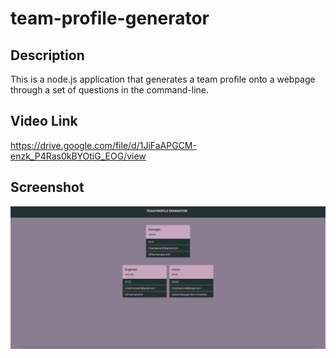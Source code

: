 # team-profile-generator
## Description
This is a node.js application that generates a team profile onto a webpage through a set of questions in the command-line. 
## Video Link
https://drive.google.com/file/d/1JiFaAPGCM-enzk_P4Ras0kBYOtiG_EOG/view
## Screenshot 
![screenshot](assets/images/profiles.png)